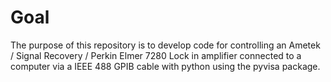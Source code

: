 # Goal 

The purpose of this repository is to develop code for controlling an Ametek / Signal Recovery / Perkin Elmer 7280 Lock in amplifier connected to a computer via a IEEE 488 GPIB cable with python using the pyvisa package.  
